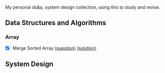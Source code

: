 My personal ds&a, system design collection, using this to study and revise.

## Data Structures and Algorithms
### Array
- [x] Merge Sorted Array [(question)](https://leetcode.com/problems/merge-sorted-array) [(solution)](./dsa_solutions/1array_1merge_sorted_array.js)

## System Design
